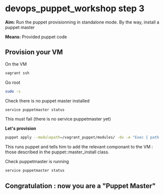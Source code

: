 devops_puppet_workshop step 3
======================

**Aim:**
Run the puppet provisionning in standalone mode.
By the way, install a puppet master

**Means:**
Provided puppet code

Provision your VM
----------

On the VM
```bash
vagrant ssh
```

Go root
```bash
sudo -s
```

Check there is no puppet master installed
```bash
service puppetmaster status
```
This must fail (there is no service puppetmaster yet)

**Let's provision**
```bash
puppet apply --modulepath=/vagrant_puppet/modules/ -dv -e "Exec { path => '/bin/:/sbin/:/usr/bin/:/usr/sbin/'} include profile::workshop::puppetmaster_p"
```
This runs puppet and tells him to add the relevant componant to the VM : those described in the puppet::master_install class.

Check puppetmaster is running
```bash
service puppetmaster status
```

## Congratulation : now you are a "Puppet Master"
